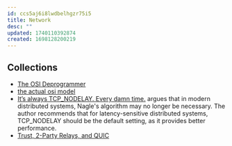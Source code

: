 ```yaml
---
id: ccs5aj6i8lwdbelhgzr75i5
title: Network
desc: ""
updated: 1740110392874
created: 1698128200219
---
```


## Collections

- [The OSI Deprogrammer](https://docs.google.com/document/d/1iL0fYmMmariFoSvLd9U5nPVH1uFKC7bvVasUcYq78So/)
- [the actual osi model](https://computer.rip/2021-03-27-the-actual-osi-model.html)
- [It’s always TCP_NODELAY. Every damn time.](https://brooker.co.za/blog/2024/05/09/nagle.html) argues that in modern distributed systems, Nagle's algorithm may no longer be necessary. The author recommends that for latency-sensitive distributed systems, TCP_NODELAY should be the default setting, as it provides better performance.
- [Trust, 2-Party Relays, and QUIC](https://obscura.net/blog/bootstrapping-trust/)
